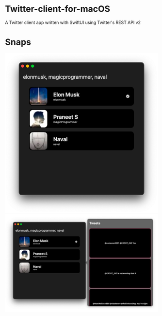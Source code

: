 # Twitter-client-for-macOS
A Twitter client app written with SwiftUI using Twitter's REST API v2

# Snaps
![Home-user-search](https://github.com/PraneetNeuro/Twitter-client-for-macOS/blob/main/Snaps/img1.png?raw=true)
![Home-user-timeline](https://github.com/PraneetNeuro/Twitter-client-for-macOS/blob/main/Snaps/img2.png?raw=true)
